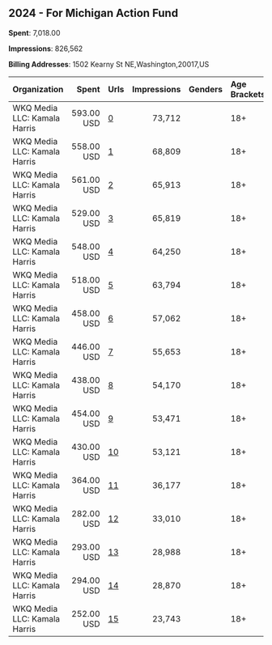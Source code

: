 ## 2024 - For Michigan Action Fund 
**Spent**: 7,018.00

**Impressions**: 826,562

**Billing Addresses**: 1502 Kearny St NE,Washington,20017,US

|Organization|Spent|Urls|Impressions|Genders|Age Brackets|Country Codes|
|:---|---:|:---|---:|:---|:---|:---|
|WKQ Media LLC: Kamala Harris|593.00 USD|[0](https://www.snap.com/political-ads/asset/902958dc6f4523af7d1fc742d7450f80888d749b884e2c2e82f3709698de8592?mediaType=mp4)|73,712||18+|united states|
|WKQ Media LLC: Kamala Harris|558.00 USD|[1](https://www.snap.com/political-ads/asset/64ebfedf18a36567aaff19c0d2b34215092d6217d8aa23e6b7513333b9174e66?mediaType=mp4)|68,809||18+|united states|
|WKQ Media LLC: Kamala Harris|561.00 USD|[2](https://www.snap.com/political-ads/asset/64ebfedf18a36567aaff19c0d2b34215092d6217d8aa23e6b7513333b9174e66?mediaType=mp4)|65,913||18+|united states|
|WKQ Media LLC: Kamala Harris|529.00 USD|[3](https://www.snap.com/political-ads/asset/64ebfedf18a36567aaff19c0d2b34215092d6217d8aa23e6b7513333b9174e66?mediaType=mp4)|65,819||18+|united states|
|WKQ Media LLC: Kamala Harris|548.00 USD|[4](https://www.snap.com/political-ads/asset/902958dc6f4523af7d1fc742d7450f80888d749b884e2c2e82f3709698de8592?mediaType=mp4)|64,250||18+|united states|
|WKQ Media LLC: Kamala Harris|518.00 USD|[5](https://www.snap.com/political-ads/asset/902958dc6f4523af7d1fc742d7450f80888d749b884e2c2e82f3709698de8592?mediaType=mp4)|63,794||18+|united states|
|WKQ Media LLC: Kamala Harris|458.00 USD|[6](https://www.snap.com/political-ads/asset/2910e894da8ac684c59222c5c5c5901dbad51572e462aaf27819102b5042e888?mediaType=mp4)|57,062||18+|united states|
|WKQ Media LLC: Kamala Harris|446.00 USD|[7](https://www.snap.com/political-ads/asset/4b1ed685f6e53cbd1e837405b6f2469970e1bf57b515e259426022d0ecabcede?mediaType=mp4)|55,653||18+|united states|
|WKQ Media LLC: Kamala Harris|438.00 USD|[8](https://www.snap.com/political-ads/asset/2910e894da8ac684c59222c5c5c5901dbad51572e462aaf27819102b5042e888?mediaType=mp4)|54,170||18+|united states|
|WKQ Media LLC: Kamala Harris|454.00 USD|[9](https://www.snap.com/political-ads/asset/4b1ed685f6e53cbd1e837405b6f2469970e1bf57b515e259426022d0ecabcede?mediaType=mp4)|53,471||18+|united states|
|WKQ Media LLC: Kamala Harris|430.00 USD|[10](https://www.snap.com/political-ads/asset/4b1ed685f6e53cbd1e837405b6f2469970e1bf57b515e259426022d0ecabcede?mediaType=mp4)|53,121||18+|united states|
|WKQ Media LLC: Kamala Harris|364.00 USD|[11](https://www.snap.com/political-ads/asset/902958dc6f4523af7d1fc742d7450f80888d749b884e2c2e82f3709698de8592?mediaType=mp4)|36,177||18+|united states|
|WKQ Media LLC: Kamala Harris|282.00 USD|[12](https://www.snap.com/political-ads/asset/2910e894da8ac684c59222c5c5c5901dbad51572e462aaf27819102b5042e888?mediaType=mp4)|33,010||18+|united states|
|WKQ Media LLC: Kamala Harris|293.00 USD|[13](https://www.snap.com/political-ads/asset/64ebfedf18a36567aaff19c0d2b34215092d6217d8aa23e6b7513333b9174e66?mediaType=mp4)|28,988||18+|united states|
|WKQ Media LLC: Kamala Harris|294.00 USD|[14](https://www.snap.com/political-ads/asset/4b1ed685f6e53cbd1e837405b6f2469970e1bf57b515e259426022d0ecabcede?mediaType=mp4)|28,870||18+|united states|
|WKQ Media LLC: Kamala Harris|252.00 USD|[15](https://www.snap.com/political-ads/asset/2910e894da8ac684c59222c5c5c5901dbad51572e462aaf27819102b5042e888?mediaType=mp4)|23,743||18+|united states|

